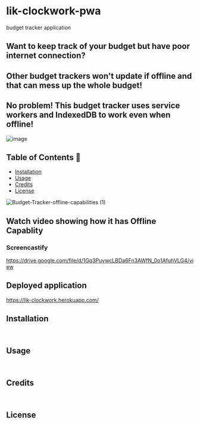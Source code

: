 # lik-clockwork-pwa
budget tracker application

## Want to keep track of your budget but have poor internet connection?

## Other budget trackers won't update if offline and that can mess up the whole budget!

## No problem! This budget tracker uses service workers and IndexedDB to work even when offline!

![image](https://user-images.githubusercontent.com/80286982/133946486-fdf5477f-462b-43c0-a080-468e98313c51.png)

## Table of Contents :fallen_leaf:

* [Installation](#installation)   
* [Usage](#usage)    
* [Credits](#credits)    
* [License](#license)    

![Budget-Tracker-offline-capabilities (1)](https://user-images.githubusercontent.com/80286982/133948787-37bfaafe-9a1c-4965-ab48-0d983b5d535d.gif)

## Watch video showing how it has Offline Capablity

### Screencastify

https://drive.google.com/file/d/1Gq3PuywcLBDa6Fn3AWfN_0o1AfuhVLG4/view

## Deployed application

https://lik-clockwork.herokuapp.com/

## Installation

` `

## Usage

` `

## Credits

` `

## License 